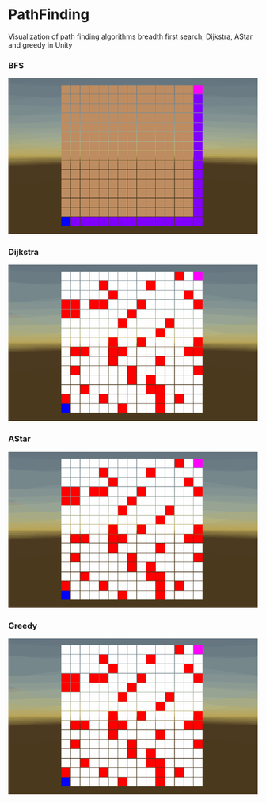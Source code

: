 # PathFinding
Visualization of path finding algorithms breadth first search, Dijkstra, AStar and greedy in Unity

### BFS
![bfs](https://github.com/frankief/PathFinding/blob/main/Assets/Examples/BFS.gif)

### Dijkstra
![dijkstra](https://github.com/frankief/PathFinding/blob/main/Assets/Examples/Dijkstra.gif)

### AStar
![astar](https://github.com/frankief/PathFinding/blob/main/Assets/Examples/AStar.gif)

### Greedy
![greedy](https://github.com/frankief/PathFinding/blob/main/Assets/Examples/Greedy.gif)
